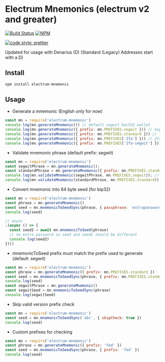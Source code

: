 # Electrum Mnemonics (electrum v2 and greater)

[![Build Status](https://travis-ci.org/bitcoinjs/electrum-mnemonic.png?branch=master)](https://travis-ci.org/bitcoinjs/electrum-mnemonic)
[![NPM](https://img.shields.io/npm/v/electrum-mnemonic.svg)](https://www.npmjs.org/package/electrum-mnemonic)

[![code style: prettier](https://img.shields.io/badge/code_style-prettier-ff69b4.svg?style=flat-square)](https://github.com/prettier/prettier)

Updated for usage with Denarius (D) (Standard (Legacy) Addresses start with a D)

## Install

```bash
npm install electrum-mnemonic
```

## Usage

* Generate a mnemonic (English only for now)

```js
const mn = require('electrum-mnemonic')
console.log(mn.generateMnemonic()) // default segwit bech32 wallet
console.log(mn.generateMnemonic({ prefix: mn.PREFIXES.segwit })) // explicit segwit bech32 wallet
console.log(mn.generateMnemonic({ prefix: mn.PREFIXES.standard })) // legacy p2pkh wallet (base58 address starting with 1)
console.log(mn.generateMnemonic({ prefix: mn.PREFIXES['2fa'] })) // 2fa legacy
console.log(mn.generateMnemonic({ prefix: mn.PREFIXES['2fa-segwit'] })) // legacy p2pkh wallet (base58 address starting with 1)
```

* Validate mnemonic phrase (default prefix: segwit)

```js
const mn = require('electrum-mnemonic')
const segwitPhrase = mn.generateMnemonic();
const standardPhrase = mn.generateMnemonic({ prefix: mn.PREFIXES.standard });
console.log(mn.validateMnemonic(segwitPhrase, mn.PREFIXES.segwit)); // true
console.log(mn.validateMnemonic(standardPhrase, mn.PREFIXES.standard)); // true
```

* Convert mnemonic into 64 byte seed (for bip32)

```js
const mn = require('electrum-mnemonic')
const phrase = mn.generateMnemonic()
const seed = mn.mnemonicToSeedSync(phrase, { passphrase: 'extrapassword' })
console.log(seed)

// async
;(async () => {
  const seed2 = await mn.mnemonicToSeed(phrase)
  // no extra password so seed and seed2 should be different
  console.log(seed2)
})()
```

* mnemonicToSeed prefix must match the prefix used to generate (default: segwit)

```js
const mn = require('electrum-mnemonic')
const phrase = mn.generateMnemonic({ prefix: mn.PREFIXES.standard })
const seed = mn.mnemonicToSeedSync(phrase, { prefix: mn.PREFIXES.standard })
console.log(seed)
const segwitPhrase = mn.generateMnemonic()
const segwitSeed = mn.mnemonicToSeedSync(phrase)
console.log(segwitSeed)
```

* Skip valid version prefix check

```js
const mn = require('electrum-mnemonic')
const seed = mn.mnemonicToSeedSync('abc', { skipCheck: true })
console.log(seed)
```

* Custom prefixes for checking

```js
const mn = require('electrum-mnemonic')
const phrase = mn.generateMnemonic({ prefix: 'fed' })
const seed = mn.mnemonicToSeedSync(phrase, { prefix: 'fed' })
console.log(seed)
```

